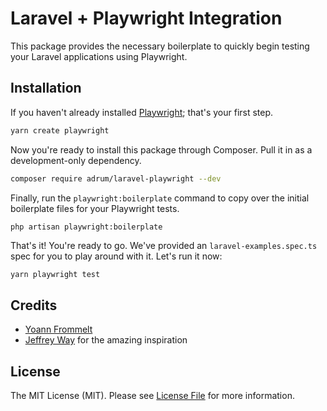 # Laravel + Playwright Integration

This package provides the necessary boilerplate to quickly begin testing your Laravel applications using Playwright.

## Installation

If you haven't already installed [Playwright](https://playwright.dev/docs/intro); that's your first step.

```bash
yarn create playwright
```

Now you're ready to install this package through Composer. Pull it in as a development-only dependency.

```bash
composer require adrum/laravel-playwright --dev
```

Finally, run the `playwright:boilerplate` command to copy over the initial boilerplate files for your Playwright tests.

```bash
php artisan playwright:boilerplate
```

That's it! You're ready to go. We've provided an `laravel-examples.spec.ts` spec for you to play around with it. Let's run it now:

```
yarn playwright test
```

## Credits

- [Yoann Frommelt](https://www.linkedin.com/in/yoannfrommelt/)
- [Jeffrey Way](https://twitter.com/jeffrey_way) for the amazing inspiration

## License

The MIT License (MIT). Please see [License File](LICENSE.md) for more information.
